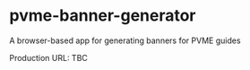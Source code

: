 # pvme-banner-generator
A browser-based app for generating banners for PVME guides

Production URL: TBC